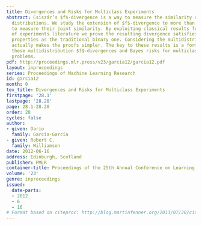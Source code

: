 ```yaml
---
title: Divergences and Risks for Multiclass Experiments
abstract: Csiszár’s $f$-divergence is a way to measure the similarity of two probability
  distributions. We study the extension of $f$-divergence to more than two distributions
  to measure their joint similarity. By exploiting classical results from the comparison
  of experiments literature we prove the resulting divergence satisfies all the same
  properties as the traditional binary one. Considering the multidistribution case
  actually makes the proofs simpler. The key to these results is a formal bridge between
  these multidistribution $f$-divergences and Bayes risks for multiclass classification
  problems.
pdf: http://proceedings.mlr.press/v23/garcia12/garcia12.pdf
layout: inproceedings
series: Proceedings of Machine Learning Research
id: garcia12
month: 0
tex_title: Divergences and Risks for Multiclass Experiments
firstpage: '28.1'
lastpage: '28.20'
page: 28.1-28.20
order: 28
cycles: false
author:
- given: Dario
  family: García-García
- given: Robert C.
  family: Williamson
date: 2012-06-16
address: Edinburgh, Scotland
publisher: PMLR
container-title: Proceedings of the 25th Annual Conference on Learning Theory
volume: '23'
genre: inproceedings
issued:
  date-parts:
  - 2012
  - 6
  - 16
# Format based on citeproc: http://blog.martinfenner.org/2013/07/30/citeproc-yaml-for-bibliographies/
---
```


